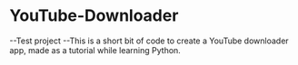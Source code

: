 # YouTube-Downloader
--Test project 
--This is a short bit of code to create a YouTube downloader app, made as a tutorial while learning Python.
